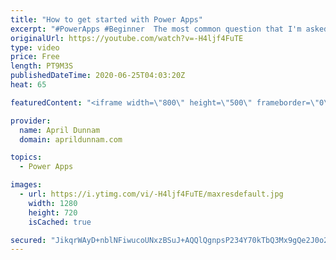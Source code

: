 ```yaml
---
title: "How to get started with Power Apps"
excerpt: "#PowerApps #Beginner  The most common question that I'm asked is \"I'm new to Power Apps, how do I get started?\"  Learning any new technology can be overwhelming.  In this video I list the steps you need to take to start learning Power Apps.  If you are brand new to Power Apps then this is the video to"
originalUrl: https://youtube.com/watch?v=-H4ljf4FuTE
type: video
price: Free
length: PT9M3S
publishedDateTime: 2020-06-25T04:03:20Z
heat: 65

featuredContent: "<iframe width=\"800\" height=\"500\" frameborder=\"0\" src=\"https://www.youtube.com/embed/-H4ljf4FuTE\" allow=\"accelerometer; autoplay; encrypted-media; gyroscope; picture-in-picture\" allowfullscreen></iframe>"

provider:
  name: April Dunnam
  domain: aprildunnam.com

topics:
  - Power Apps

images:
  - url: https://i.ytimg.com/vi/-H4ljf4FuTE/maxresdefault.jpg
    width: 1280
    height: 720
    isCached: true

secured: "JikqrWAyD+nblNFiwucoUNxzBSuJ+AQQlQgnpsP234Y70kTbQ3Mx9gQe2J0o2121qK0uXu0mJgV7FXALteWUywSS1JwOevFe1zUcZEIYQSpG/LzVyiTezGa/JNjaVtSYDDCwYEG90gH+b0yPyDKG36hLge2IQvmVXVbUN5p8ofM2NmpFEI+aQFzeHf60e52oLV2D812kiUEhhjmve5rtDi1PBEqf9IwdZOPCR5UnJA/LYEomPTqr8+sNZ8WFyjRKnXxfO8oA9KR1yXMHlsjVVUQXFsfpL+8NCI8+N0hxzrd9npLTz558PownSnPtIu42UJu5+4ecEIEl59X1rlPQPUJMgxI2ch9N0yPNK5Xu0DPvqeu/uue43uoCg8c73XgNcHl98b8XEL2p3L9d7o+BZLV6pYR71aCgGE3MH3+d0AY=;ME+6cbGCIICOimNorj2w5g=="
---
```


